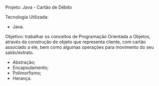 Projeto: Java - Cartão de Débito

Tecnologia Utilizada:

- Java.

Objetivo: trabalhar os conceitos de Programação Orientada a Objetos, através da construção de objeto que representa cliente, com cartão associado a ele, bem como algumas operações para movimento do seu saldo/extrato.

- Abstração; 
- Encapsulamento; 
- Polimorfismo; 
- Herança.
